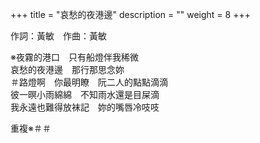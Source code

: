 +++
title = "哀愁的夜港邊"
description = ""
weight = 8
+++

作詞：黃敏　作曲：黃敏

※夜霧的港口　只有船燈伴我稀微  
哀愁的夜港邊　那行那思念妳  
＃路燈啊　你最明瞭　阮二人的點點滴滴  
彼一暝小雨綿綿　不知雨水還是目屎滴  
我永遠也難得放袜記　妳的嘴唇冷吱吱  

重複※＃＃
